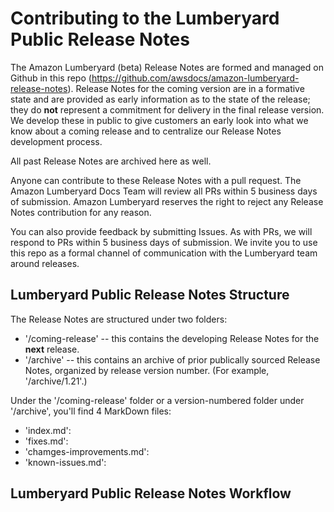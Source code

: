 # Contributing to the Lumberyard Public Release Notes

The Amazon Lumberyard (beta) Release Notes are formed and managed on Github in this repo (https://github.com/awsdocs/amazon-lumberyard-release-notes). Release Notes for the coming version are in a formative state and are provided as early information as to the state of the release; they do **not** represent a commitment for delivery in the final release version. We develop these in public to give customers an early look into what we know about a coming release and to centralize our Release Notes development process. 

All past Release Notes are archived here as well.

Anyone can contribute to these Release Notes with a pull request.  The Amazon Lumberyard Docs Team will review all PRs within 5 business days of submission. Amazon Lumberyard reserves the right to reject any Release Notes contribution for any reason.

You can also provide feedback by submitting Issues. As with PRs, we will respond to PRs within 5 business days of submission. We invite you to use this repo as a formal channel of communication with the Lumberyard team around releases.

## Lumberyard Public Release Notes Structure

The Release Notes are structured under two folders:
  - '/coming-release' -- this contains the developing Release Notes for the **next** release. 
  - '/archive' -- this contains an archive of prior publically sourced Release Notes, organized by release version number. (For example, '/archive/1.21'.)

Under the '/coming-release' folder or a version-numbered folder under '/archive', you'll find 4 MarkDown files:
  - 'index.md':
  - 'fixes.md':
  - 'chamges-improvements.md':
  - 'known-issues.md':


## Lumberyard Public Release Notes Workflow

##